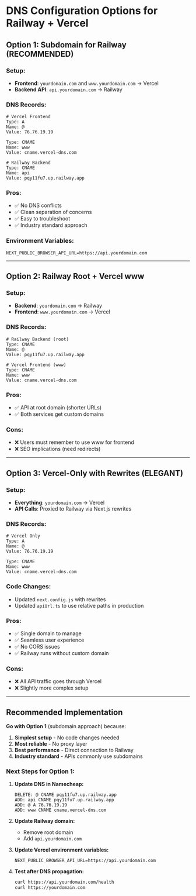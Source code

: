 # DNS Configuration Options for Railway + Vercel

## Option 1: Subdomain for Railway (RECOMMENDED)

### Setup:
- **Frontend**: `yourdomain.com` and `www.yourdomain.com` → Vercel
- **Backend API**: `api.yourdomain.com` → Railway

### DNS Records:
```
# Vercel Frontend
Type: A
Name: @  
Value: 76.76.19.19

Type: CNAME
Name: www
Value: cname.vercel-dns.com

# Railway Backend
Type: CNAME  
Name: api
Value: pqy11fu7.up.railway.app
```

### Pros:
- ✅ No DNS conflicts
- ✅ Clean separation of concerns
- ✅ Easy to troubleshoot
- ✅ Industry standard approach

### Environment Variables:
```env
NEXT_PUBLIC_BROWSER_API_URL=https://api.yourdomain.com
```

---

## Option 2: Railway Root + Vercel www

### Setup:
- **Backend**: `yourdomain.com` → Railway  
- **Frontend**: `www.yourdomain.com` → Vercel

### DNS Records:
```
# Railway Backend (root)
Type: CNAME
Name: @
Value: pqy11fu7.up.railway.app

# Vercel Frontend (www)
Type: CNAME
Name: www  
Value: cname.vercel-dns.com
```

### Pros:
- ✅ API at root domain (shorter URLs)
- ✅ Both services get custom domains

### Cons:
- ❌ Users must remember to use www for frontend
- ❌ SEO implications (need redirects)

---

## Option 3: Vercel-Only with Rewrites (ELEGANT)

### Setup:
- **Everything**: `yourdomain.com` → Vercel
- **API Calls**: Proxied to Railway via Next.js rewrites

### DNS Records:
```
# Vercel Only
Type: A
Name: @
Value: 76.76.19.19

Type: CNAME
Name: www
Value: cname.vercel-dns.com
```

### Code Changes:
- Updated `next.config.js` with rewrites
- Updated `apiUrl.ts` to use relative paths in production

### Pros:
- ✅ Single domain to manage
- ✅ Seamless user experience
- ✅ No CORS issues
- ✅ Railway runs without custom domain

### Cons:
- ❌ All API traffic goes through Vercel
- ❌ Slightly more complex setup

---

## Recommended Implementation

**Go with Option 1** (subdomain approach) because:

1. **Simplest setup** - No code changes needed
2. **Most reliable** - No proxy layer
3. **Best performance** - Direct connection to Railway
4. **Industry standard** - APIs commonly use subdomains

### Next Steps for Option 1:

1. **Update DNS in Namecheap:**
   ```
   DELETE: @ CNAME pqy11fu7.up.railway.app
   ADD: api CNAME pqy11fu7.up.railway.app
   ADD: @ A 76.76.19.19
   ADD: www CNAME cname.vercel-dns.com
   ```

2. **Update Railway domain:**
   - Remove root domain
   - Add `api.yourdomain.com`

3. **Update Vercel environment variables:**
   ```env
   NEXT_PUBLIC_BROWSER_API_URL=https://api.yourdomain.com
   ```

4. **Test after DNS propagation:**
   ```bash
   curl https://api.yourdomain.com/health
   curl https://yourdomain.com
   ```
